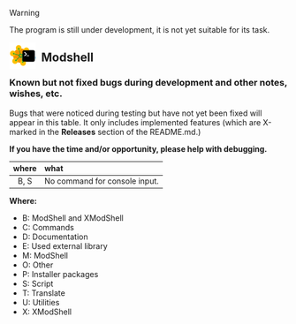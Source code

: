> [!WARNING]
> The program is still under development, it is not yet suitable for its task.  
>

<img align="left" style="float: left; margin: 0 10px 0 0;" alt="ModShell icon" src="desktop/modshell.png">   

## Modshell

### Known but not fixed bugs during development and other notes, wishes, etc.

Bugs that were noticed during testing but have not yet been fixed will appear
in this table. It only includes implemented features (which are X-marked in
the **Releases** section of the README.md.)  

**If you have the time and/or opportunity, please help with debugging.**

|where|what                                                                    |
|:---:|:-----------------------------------------------------------------------|
|B, S | No command for console input.                                          |

**Where:**
  - B: ModShell and XModShell
  - C: Commands
  - D: Documentation
  - E: Used external library
  - M: ModShell
  - O: Other
  - P: Installer packages
  - S: Script
  - T: Translate
  - U: Utilities
  - X: XModShell

